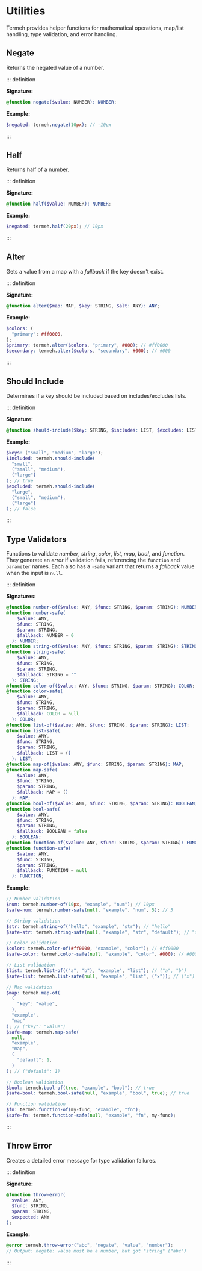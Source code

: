 # Utilities

Termeh provides helper functions for mathematical operations, map/list handling, type validation, and error handling.

## Negate

Returns the negated value of a number.

::: definition

**Signature:**

```scss
@function negate($value: NUMBER): NUMBER;
```

**Example:**

```scss
$negated: termeh.negate(10px); // -10px
```

:::

## Half

Returns half of a number.

::: definition

**Signature:**

```scss
@function half($value: NUMBER): NUMBER;
```

**Example:**

```scss
$negated: termeh.half(20px); // 10px
```

:::

## Alter

Gets a value from a map with a _fallback_ if the key doesn't exist.

::: definition

**Signature:**

```scss
@function alter($map: MAP, $key: STRING, $alt: ANY): ANY;
```

**Example:**

```scss
$colors: (
  "primary": #ff0000,
);
$primary: termeh.alter($colors, "primary", #000); // #ff0000
$secondary: termeh.alter($colors, "secondary", #000); // #000
```

:::

## Should Include

Determines if a key should be included based on includes/excludes lists.

::: definition

**Signature:**

```scss
@function should-include($key: STRING, $includes: LIST, $excludes: LIST) BOOLEAN;
```

**Example:**

```scss
$keys: ("small", "medium", "large");
$included: termeh.should-include(
  "small",
  ("small", "medium"),
  ("large")
); // true
$excluded: termeh.should-include(
  "large",
  ("small", "medium"),
  ("large")
); // false
```

:::

## Type Validators

Functions to validate _number_, _string_, _color_, _list_, _map_, _bool_, and _function_. They generate an _error_ if validation fails, referencing the `function` and `parameter` names. Each also has a `-safe` variant that returns a _fallback_ value when the input is `null`.

::: definition

**Signatures:**

```scss
@function number-of($value: ANY, $func: STRING, $param: STRING): NUMBER;
@function number-safe(
    $value: ANY,
    $func: STRING,
    $param: STRING,
    $fallback: NUMBER = 0
  ): NUMBER;
@function string-of($value: ANY, $func: STRING, $param: STRING): STRING;
@function string-safe(
    $value: ANY,
    $func: STRING,
    $param: STRING,
    $fallback: STRING = ""
  ): STRING;
@function color-of($value: ANY, $func: STRING, $param: STRING): COLOR;
@function color-safe(
    $value: ANY,
    $func: STRING,
    $param: STRING,
    $fallback: COLOR = null
  ): COLOR;
@function list-of($value: ANY, $func: STRING, $param: STRING): LIST;
@function list-safe(
    $value: ANY,
    $func: STRING,
    $param: STRING,
    $fallback: LIST = ()
  ): LIST;
@function map-of($value: ANY, $func: STRING, $param: STRING): MAP;
@function map-safe(
    $value: ANY,
    $func: STRING,
    $param: STRING,
    $fallback: MAP = ()
  ): MAP;
@function bool-of($value: ANY, $func: STRING, $param: STRING): BOOLEAN;
@function bool-safe(
    $value: ANY,
    $func: STRING,
    $param: STRING,
    $fallback: BOOLEAN = false
  ): BOOLEAN;
@function function-of($value: ANY, $func: STRING, $param: STRING): FUNCTION;
@function function-safe(
    $value: ANY,
    $func: STRING,
    $param: STRING,
    $fallback: FUNCTION = null
  ): FUNCTION;
```

**Example:**

```scss
// Number validation
$num: termeh.number-of(10px, "example", "num"); // 10px
$safe-num: termeh.number-safe(null, "example", "num", 5); // 5

// String validation
$str: termeh.string-of("hello", "example", "str"); // "hello"
$safe-str: termeh.string-safe(null, "example", "str", "default"); // "default"

// Color validation
$color: termeh.color-of(#ff0000, "example", "color"); // #ff0000
$safe-color: termeh.color-safe(null, "example", "color", #000); // #000

// List validation
$list: termeh.list-of(("a", "b"), "example", "list"); // ("a", "b")
$safe-list: termeh.list-safe(null, "example", "list", ("x")); // ("x")

// Map validation
$map: termeh.map-of(
  (
    "key": "value",
  ),
  "example",
  "map"
); // ("key": "value")
$safe-map: termeh.map-safe(
  null,
  "example",
  "map",
  (
    "default": 1,
  )
); // ("default": 1)

// Boolean validation
$bool: termeh.bool-of(true, "example", "bool"); // true
$safe-bool: termeh.bool-safe(null, "example", "bool", true); // true

// Function validation
$fn: termeh.function-of(my-func, "example", "fn");
$safe-fn: termeh.function-safe(null, "example", "fn", my-func);
```

:::

## Throw Error

Creates a detailed error message for type validation failures.

::: definition

**Signature:**

```scss
@function throw-error(
  $value: ANY,
  $func: STRING,
  $param: STRING,
  $expected: ANY
);
```

**Example:**

```scss
@error termeh.throw-error("abc", "negate", "value", "number");
// Output: negate: value must be a number, but got "string" ("abc")
```

:::
